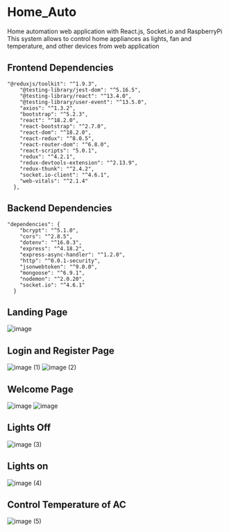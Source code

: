 # Home_Auto
Home automation web application with React.js, Socket.io and RaspberryPi
This system allows to control home appliances as lights, fan and temperature, and other devices from web application
## Frontend Dependencies
````
"@reduxjs/toolkit": "^1.9.3",
    "@testing-library/jest-dom": "^5.16.5",
    "@testing-library/react": "^13.4.0",
    "@testing-library/user-event": "^13.5.0",
    "axios": "^1.3.2",
    "bootstrap": "^5.2.3",
    "react": "^18.2.0",
    "react-bootstrap": "^2.7.0",
    "react-dom": "^18.2.0",
    "react-redux": "^8.0.5",
    "react-router-dom": "^6.8.0",
    "react-scripts": "5.0.1",
    "redux": "^4.2.1",
    "redux-devtools-extension": "^2.13.9",
    "redux-thunk": "^2.4.2",
    "socket.io-client": "^4.6.1",
    "web-vitals": "^2.1.4"
  },

````
## Backend Dependencies
````
"dependencies": {
    "bcrypt": "^5.1.0",
    "cors": "^2.8.5",
    "dotenv": "^16.0.3",
    "express": "^4.18.2",
    "express-async-handler": "^1.2.0",
    "http": "^0.0.1-security",
    "jsonwebtoken": "^9.0.0",
    "mongoose": "^6.9.1",
    "nodemon": "^2.0.20",
    "socket.io": "^4.6.1"
  }

````
## Landing Page
![image](https://github.com/Dikshakhade/Home_Auto/assets/91481706/b9fcf34c-5cc6-44f3-abc6-ee240170da3c)
## Login and Register Page
![image (1)](https://github.com/Dikshakhade/Home_Auto/assets/91481706/9f9c95c4-816c-4704-a066-a12329de1629)
![image (2)](https://github.com/Dikshakhade/Home_Auto/assets/91481706/f0ce1745-32d3-4f38-8145-db1a3d12c950)
## Welcome Page
![image](https://github.com/Dikshakhade/Home_Auto/assets/91481706/d6c27623-9b6d-4df5-b26c-d68f183943f2)
![image](https://github.com/Dikshakhade/Home_Auto/assets/91481706/750beff9-57e9-45ed-b8a6-17b653483f58)

## Lights Off
![image (3)](https://github.com/Dikshakhade/Home_Auto/assets/91481706/e294cc27-30c1-4799-ad33-0a99defeca37)
## Lights on
![image (4)](https://github.com/Dikshakhade/Home_Auto/assets/91481706/505e8a68-e41c-4cd0-b1ab-f74a3bbdef3f)
## Control Temperature of AC
![image (5)](https://github.com/Dikshakhade/Home_Auto/assets/91481706/d50db85d-dea2-4c0a-b509-a71e223bef23)





